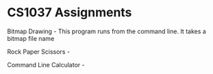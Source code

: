 # CS1037 Assignments

Bitmap Drawing - This program runs from the command line. It takes a bitmap file name  

Rock Paper Scissors - 

Command Line Calculator - 
